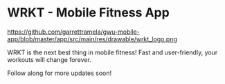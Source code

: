 # WRKT - Mobile Fitness App

https://github.com/garrettramela/gwu-mobile-app/blob/master/app/src/main/res/drawable/wrkt_logo.png

WRKT is the next best thing in mobile fitness! Fast and user-friendly, your workouts will change forever.

Follow along for more updates soon!
